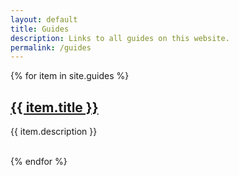 ```yaml
---
layout: default
title: Guides
description: Links to all guides on this website.
permalink: /guides
---
```

{% for item in site.guides %}
  <h2><a href="{{ item.url }}">{{ item.title }}</a></h2>
  <p>{{ item.description }}</p>
  <br>
{% endfor %}